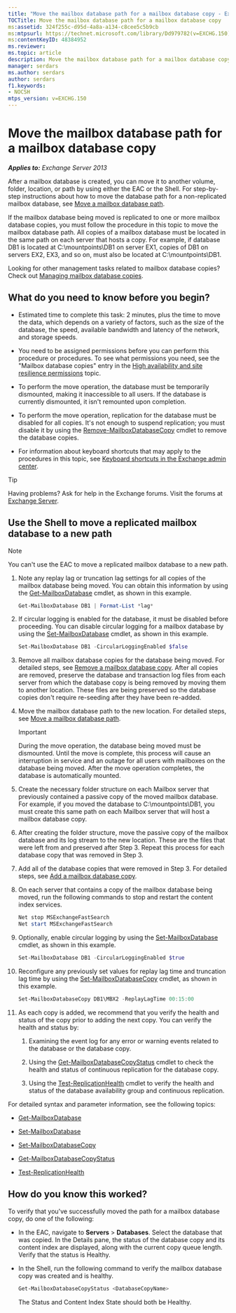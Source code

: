 ```yaml
---
title: "Move the mailbox database path for a mailbox database copy - Exchange 2013 Help"
TOCTitle: Move the mailbox database path for a mailbox database copy
ms:assetid: 324f255c-d95d-4a8a-a134-c8cee5c5b9cb
ms:mtpsurl: https://technet.microsoft.com/library/Dd979782(v=EXCHG.150)
ms:contentKeyID: 48384952
ms.reviewer:
ms.topic: article
description: Move the mailbox database path for a mailbox database copy in Exchange 2013
manager: serdars
ms.author: serdars
author: serdars
f1.keywords:
- NOCSH
mtps_version: v=EXCHG.150
---
```


# Move the mailbox database path for a mailbox database copy

_**Applies to:** Exchange Server 2013_

After a mailbox database is created, you can move it to another volume, folder, location, or path by using either the EAC or the Shell. For step-by-step instructions about how to move the database path for a non-replicated mailbox database, see [Move a mailbox database path](manage-mailbox-databases-in-exchange-2013-exchange-2013-help.md).

If the mailbox database being moved is replicated to one or more mailbox database copies, you must follow the procedure in this topic to move the mailbox database path. All copies of a mailbox database must be located in the same path on each server that hosts a copy. For example, if database DB1 is located at C:\\mountpoints\\DB1 on server EX1, copies of DB1 on servers EX2, EX3, and so on, must also be located at C:\\mountpoints\\DB1.

Looking for other management tasks related to mailbox database copies? Check out [Managing mailbox database copies](managing-mailbox-database-copies-exchange-2013-help.md).

## What do you need to know before you begin?

- Estimated time to complete this task: 2 minutes, plus the time to move the data, which depends on a variety of factors, such as the size of the database, the speed, available bandwidth and latency of the network, and storage speeds.

- You need to be assigned permissions before you can perform this procedure or procedures. To see what permissions you need, see the "Mailbox database copies" entry in the [High availability and site resilience permissions](high-availability-and-site-resilience-permissions-exchange-2013-help.md) topic.

- To perform the move operation, the database must be temporarily dismounted, making it inaccessible to all users. If the database is currently dismounted, it isn't remounted upon completion.

- To perform the move operation, replication for the database must be disabled for all copies. It's not enough to suspend replication; you must disable it by using the [Remove-MailboxDatabaseCopy](/powershell/module/exchange/Remove-MailboxDatabaseCopy) cmdlet to remove the database copies.

- For information about keyboard shortcuts that may apply to the procedures in this topic, see [Keyboard shortcuts in the Exchange admin center](keyboard-shortcuts-in-the-exchange-admin-center-2013-help.md).

> [!TIP]
> Having problems? Ask for help in the Exchange forums. Visit the forums at [Exchange Server](https://social.technet.microsoft.com/forums/office/home?category=exchangeserver).

## Use the Shell to move a replicated mailbox database to a new path

> [!NOTE]
> You can't use the EAC to move a replicated mailbox database to a new path.

1. Note any replay lag or truncation lag settings for all copies of the mailbox database being moved. You can obtain this information by using the [Get-MailboxDatabase](/powershell/module/exchange/Get-MailboxDatabase) cmdlet, as shown in this example.

   ```powershell
   Get-MailboxDatabase DB1 | Format-List *lag*
   ```

2. If circular logging is enabled for the database, it must be disabled before proceeding. You can disable circular logging for a mailbox database by using the [Set-MailboxDatabase](/powershell/module/exchange/Set-MailboxDatabase) cmdlet, as shown in this example.

   ```powershell
   Set-MailboxDatabase DB1 -CircularLoggingEnabled $false
   ```

3. Remove all mailbox database copies for the database being moved. For detailed steps, see [Remove a mailbox database copy](remove-a-mailbox-database-copy-exchange-2013-help.md). After all copies are removed, preserve the database and transaction log files from each server from which the database copy is being removed by moving them to another location. These files are being preserved so the database copies don't require re-seeding after they have been re-added.

4. Move the mailbox database path to the new location. For detailed steps, see [Move a mailbox database path](manage-mailbox-databases-in-exchange-2013-exchange-2013-help.md).

    > [!IMPORTANT]
    > During the move operation, the database being moved must be dismounted. Until the move is complete, this process will cause an interruption in service and an outage for all users with mailboxes on the database being moved. After the move operation completes, the database is automatically mounted.

5. Create the necessary folder structure on each Mailbox server that previously contained a passive copy of the moved mailbox database. For example, if you moved the database to C:\\mountpoints\\DB1, you must create this same path on each Mailbox server that will host a mailbox database copy.

6. After creating the folder structure, move the passive copy of the mailbox database and its log stream to the new location. These are the files that were left from and preserved after Step 3. Repeat this process for each database copy that was removed in Step 3.

7. Add all of the database copies that were removed in Step 3. For detailed steps, see [Add a mailbox database copy](add-a-mailbox-database-copy-exchange-2013-help.md).

8. On each server that contains a copy of the mailbox database being moved, run the following commands to stop and restart the content index services.

    ```powershell
    Net stop MSExchangeFastSearch
    Net start MSExchangeFastSearch
    ```

9. Optionally, enable circular logging by using the [Set-MailboxDatabase](/powershell/module/exchange/Set-MailboxDatabase) cmdlet, as shown in this example.

    ```powershell
    Set-MailboxDatabase DB1 -CircularLoggingEnabled $true
    ```

10. Reconfigure any previously set values for replay lag time and truncation lag time by using the [Set-MailboxDatabaseCopy](/powershell/module/exchange/Set-MailboxDatabaseCopy) cmdlet, as shown in this example.

    ```powershell
    Set-MailboxDatabaseCopy DB1\MBX2 -ReplayLagTime 00:15:00
    ```

11. As each copy is added, we recommend that you verify the health and status of the copy prior to adding the next copy. You can verify the health and status by:

    1. Examining the event log for any error or warning events related to the database or the database copy.

    2. Using the [Get-MailboxDatabaseCopyStatus](/powershell/module/exchange/Get-MailboxDatabaseCopyStatus) cmdlet to check the health and status of continuous replication for the database copy.

    3. Using the [Test-ReplicationHealth](/powershell/module/exchange/Test-ReplicationHealth) cmdlet to verify the health and status of the database availability group and continuous replication.

For detailed syntax and parameter information, see the following topics:

- [Get-MailboxDatabase](/powershell/module/exchange/Get-MailboxDatabase)

- [Set-MailboxDatabase](/powershell/module/exchange/Set-MailboxDatabase)

- [Set-MailboxDatabaseCopy](/powershell/module/exchange/Set-MailboxDatabaseCopy)

- [Get-MailboxDatabaseCopyStatus](/powershell/module/exchange/Get-MailboxDatabaseCopyStatus)

- [Test-ReplicationHealth](/powershell/module/exchange/Test-ReplicationHealth)

## How do you know this worked?

To verify that you've successfully moved the path for a mailbox database copy, do one of the following:

- In the EAC, navigate to **Servers** \> **Databases**. Select the database that was copied. In the Details pane, the status of the database copy and its content index are displayed, along with the current copy queue length. Verify that the status is Healthy.

- In the Shell, run the following command to verify the mailbox database copy was created and is healthy.

  ```powershell
  Get-MailboxDatabaseCopyStatus <DatabaseCopyName>
  ```

    The Status and Content Index State should both be Healthy.
